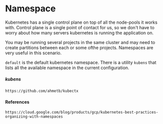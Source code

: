 # Namespace

Kubernetes has a single control plane on top of all the node-pools it works with. Control plane is a single point of contact for us, so we don't have to worry about how many servers kubernetes is running the application on.

You may be running several projects in the same cluster and may need to create partitions between each or some ofthe projects. Namespaces are very useful in this scenario.

`default` is the default kubernetes namespace. There is a utility `kubens` that lists all the available namespace in the current configuration. 

##### kubens

```
https://github.com/ahmetb/kubectx
```

#### References

```
https://cloud.google.com/blog/products/gcp/kubernetes-best-practices-organizing-with-namespaces
```



